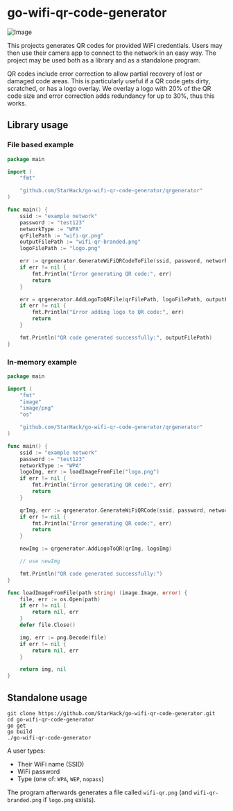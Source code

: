# go-wifi-qr-code-generator

![Image](https://github.com/user-attachments/assets/ca634509-e3d3-40dd-a205-64ed2deafd82)

This projects generates QR codes for provided WiFi credentials. Users may then use their camera app to connect to the network in an easy way. The project may be used both as a library and as a standalone program.

QR codes include error correction to allow partial recovery of lost or damaged code areas. This is particularly useful if a QR code gets dirty, scratched, or has a logo overlay. We overlay a logo with 20% of the QR code size and error correction adds redundancy for up to 30%, thus this works.

## Library usage

### File based example

```go
package main

import (
	"fmt"

	"github.com/StarHack/go-wifi-qr-code-generator/qrgenerator"
)

func main() {
	ssid := "example network"
	password := "test123"
	networkType := "WPA"
	qrFilePath := "wifi-qr.png"
	outputFilePath := "wifi-qr-branded.png"
	logoFilePath := "logo.png"

	err := qrgenerator.GenerateWiFiQRCodeToFile(ssid, password, networkType, qrFilePath, 512)
	if err != nil {
		fmt.Println("Error generating QR code:", err)
		return
	}

	err = qrgenerator.AddLogoToQRFile(qrFilePath, logoFilePath, outputFilePath)
	if err != nil {
		fmt.Println("Error adding logo to QR code:", err)
		return
	}

	fmt.Println("QR code generated successfully:", outputFilePath)
}
```

### In-memory example

```go
package main

import (
	"fmt"
	"image"
	"image/png"
	"os"

	"github.com/StarHack/go-wifi-qr-code-generator/qrgenerator"
)

func main() {
	ssid := "example network"
	password := "test123"
	networkType := "WPA"
	logoImg, err := loadImageFromFile("logo.png")
	if err != nil {
		fmt.Println("Error generating QR code:", err)
		return
	}

	qrImg, err := qrgenerator.GenerateWiFiQRCode(ssid, password, networkType, 512)
	if err != nil {
		fmt.Println("Error generating QR code:", err)
		return
	}

	newImg := qrgenerator.AddLogoToQR(qrImg, logoImg)

	// use newImg

	fmt.Println("QR code generated successfully:")
}

func loadImageFromFile(path string) (image.Image, error) {
	file, err := os.Open(path)
	if err != nil {
		return nil, err
	}
	defer file.Close()

	img, err := png.Decode(file)
	if err != nil {
		return nil, err
	}

	return img, nil
}


```

## Standalone usage

```
git clone https://github.com/StarHack/go-wifi-qr-code-generator.git
cd go-wifi-qr-code-generator
go get
go build
./go-wifi-qr-code-generator
```

A user types:

- Their WiFi name (SSID)
- WiFi password
- Type (one of: `WPA`, `WEP`, `nopass`)

The program afterwards generates a file called `wifi-qr.png` (and `wifi-qr-branded.png` if `logo.png` exists).

